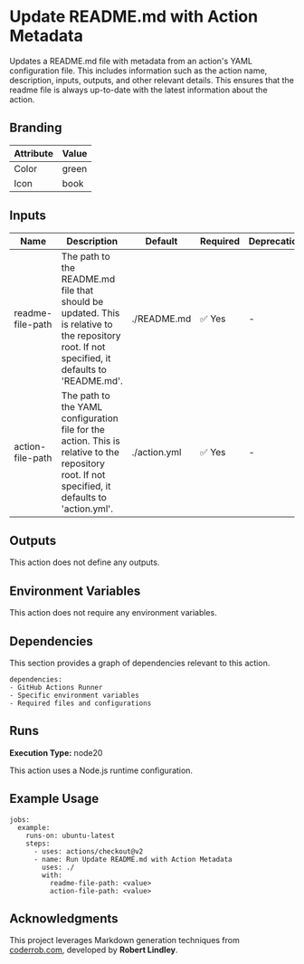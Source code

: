 # Update README.md with Action Metadata

Updates a README.md file with metadata from an action's YAML configuration file. This includes information such as the action name, description, inputs, outputs, and other relevant details. This ensures that the readme file is always up-to-date with the latest information about the action.

## Branding

| Attribute | Value |
| --------- | ----- |
| Color     | green |
| Icon      | book  |

## Inputs

| Name             | Description                                                                                                                                     | Default      | Required | Deprecation |
| ---------------- | ----------------------------------------------------------------------------------------------------------------------------------------------- | ------------ | -------- | ----------- |
| readme-file-path | The path to the README.md file that should be updated. This is relative to the repository root. If not specified, it defaults to 'README.md'.   | ./README.md  | ✅ Yes    | -           |
| action-file-path | The path to the YAML configuration file for the action. This is relative to the repository root. If not specified, it defaults to 'action.yml'. | ./action.yml | ✅ Yes    | -           |

## Outputs

This action does not define any outputs.

## Environment Variables

This action does not require any environment variables.

## Dependencies

This section provides a graph of dependencies relevant to this action.

    dependencies:
    - GitHub Actions Runner
    - Specific environment variables
    - Required files and configurations

## Runs

**Execution Type:** node20

This action uses a Node.js runtime configuration.

## Example Usage

    jobs:
      example:
        runs-on: ubuntu-latest
        steps:
          - uses: actions/checkout@v2
          - name: Run Update README.md with Action Metadata
            uses: ./
            with:
              readme-file-path: <value>
              action-file-path: <value>

## Acknowledgments

This project leverages Markdown generation techniques from [coderrob.com](https://coderrob.com), developed by **Robert Lindley**.